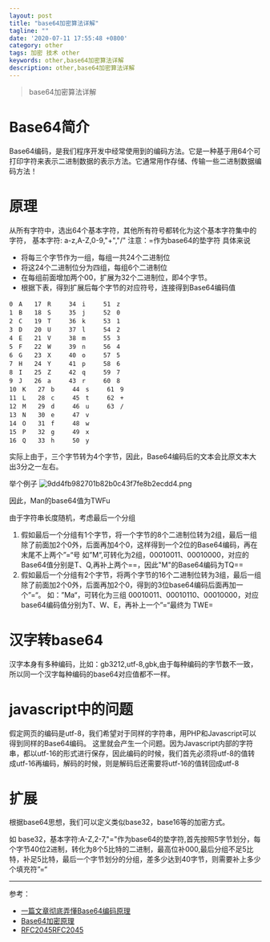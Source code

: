 ```yaml
---
layout: post
title: "base64加密算法详解"
tagline: ""
date: '2020-07-11 17:55:48 +0800'
category: other
tags: 加密 技术 other
keywords: other,base64加密算法详解
description: other,base64加密算法详解
---
```

> base64加密算法详解

# Base64简介
Base64编码，是我们程序开发中经常使用到的编码方法。它是一种基于用64个可打印字符来表示二进制数据的表示方法。它通常用作存储、传输一些二进制数据编码方法！ 

# 原理
从所有字符中，选出64个基本字符，其他所有符号都转化为这个基本字符集中的字符，
基本字符:
a-z,A-Z,0-9,"+","/"
注意：=作为base64的垫字符
具体来说
* 将每三个字节作为一组，每组一共24个二进制位
* 将这24个二进制位分为四组，每组6个二进制位
* 在每组前面增加两个00，扩展为32个二进制位，即4个字节。
* 根据下表，得到扩展后每个字节的对应符号，连接得到Base64编码值
```
0　A　　17　R　　　34　i　　　51　z
1　B　　18　S　　　35　j　　　52　0
2　C　　19　T　　　36　k　　　53　1
3　D　　20　U　　　37　l　　　54　2
4　E　　21　V　　　38　m　　　55　3
5　F　　22　W　　　39　n　　　56　4
6　G　　23　X　　　40　o　　　57　5
7　H　　24　Y　　　41　p　　　58　6
8　I　　25　Z　　　42　q　　　59　7
9　J　　26　a　　　43　r　　　60　8
10　K　　27　b　　　44　s　　　61　9
11　L　　28　c　　　45　t　　　62　+
12　M　　29　d　　　46　u　　　63　/
13　N　　30　e　　　47　v
14　O　　31　f　　　48　w　　　
15　P　　32　g　　　49　x
16　Q　　33　h　　　50　y
```
实际上由于，三个字节转为4个字节，因此，Base64编码后的文本会比原文本大出3分之一左右。

举个例子
![9dd4fb982701b82b0c43f7fe8b2ecdd4.png](https://app.yinxiang.com/shard/s44/res/0cece440-4a9d-42d0-ace7-51a4a392f0a1.png)

因此，Man的base64值为TWFu

由于字符串长度随机，考虑最后一个分组

1. 假如最后一个分组有1个字节，将一个字节的8个二进制位转为2组，最后一组除了前面加2个0外，后面再加4个0，这样得到一个2位的Base64编码，再在末尾不上两个”=“号
    如”M“,可转化为2组，00010011、00010000，对应的Base64值分别是T、Q,再补上两个==，因此"M"的Base64编码为TQ==
2. 假如最后一个分组有2个字节，将两个字节的16个二进制位转为3组，最后一组除了前面加2个0外，后面再加2个0，得到的3位base64编码后面再加一个”=“。
    如：”Ma“，可转化为三组 00010011、00010110、00010000，对应base64编码值分别为T、W、E，再补上一个”=“最终为 TWE=

# 汉字转base64
汉字本身有多种编码，比如：gb3212,utf-8,gbk,由于每种编码的字节数不一致，所以同一个汉字每种编码的base64对应值都不一样。

# javascript中的问题
假定网页的编码是utf-8，我们希望对于同样的字符串，用PHP和Javascript可以得到同样的Base64编码。
这里就会产生一个问题。因为Javascript内部的字符串，都以utf-16的形式进行保存，因此编码的时候，我们首先必须将utf-8的值转成utf-16再编码，解码的时候，则是解码后还需要将utf-16的值转回成utf-8
# 扩展
根据base64思想，我们可以定义类似base32，base16等的加密方式。

如 base32，基本字符:A-Z,2-7,"="作为base64的垫字符,首先按照5字节划分，每个字节40位2进制，转化为8个5比特的二进制，最高位补000,最后分组不足5比特，补足5比特，最后一个字节划分的分组，差多少达到40字节，则需要补上多少个填充符”=“

---
参考：
- [一篇文章彻底弄懂Base64编码原理](https://blog.csdn.net/wo541075754/article/details/81734770)
- [Base64加密原理](https://blog.csdn.net/lazyer_dog/article/details/82628076)
- [RFC2045RFC2045](https://www.ietf.org/rfc/rfc2045.txt)

